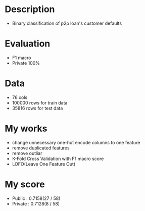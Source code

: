 # Description

* Binary classification of p2p loan's customer defaults

# Evaluation

* F1 macro
* Private 100%

# Data

* 76 cols
* 100000 rows for train data
* 35816 rows for test data

# My works
* change unnecessary one-hot encode columns to one feature
* remove duplicated features
* remove outliar
* K-Fold Cross Validation with F1 macro score
* LOFO(Leave One Feature Out)

# My score

* Public : 0.7158(27 / 58)
* Private : 0.7128(8 / 58)
